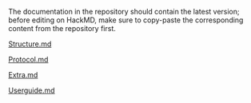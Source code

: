 The documentation in the repository should contain the latest version; before editing on HackMD, make sure to copy-paste the corresponding content from the repository first.

[Structure.md](https://hackmd.io/viTtv68jQTGOJGWfFkzItA)

[Protocol.md](https://hackmd.io/Ntcyg_7wTsKrL5BiNz400g)

[Extra.md](https://hackmd.io/SxRImo-YSjqgC6BpyhjDbg)

[Userguide.md](https://hackmd.io/i4iWAHqkQDqMaLU09IPlow)

